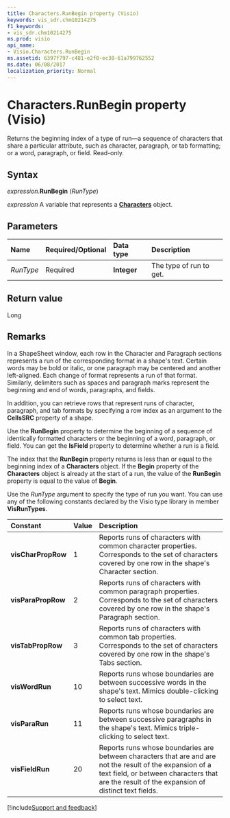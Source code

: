 ```yaml
---
title: Characters.RunBegin property (Visio)
keywords: vis_sdr.chm10214275
f1_keywords:
- vis_sdr.chm10214275
ms.prod: visio
api_name:
- Visio.Characters.RunBegin
ms.assetid: 6397f797-c481-e2f0-ec38-61a799762552
ms.date: 06/08/2017
localization_priority: Normal
---
```



# Characters.RunBegin property (Visio)

Returns the beginning index of a type of run&mdash;a sequence of characters that share a particular attribute, such as character, paragraph, or tab formatting; or a word, paragraph, or field. Read-only.


## Syntax

_expression_.**RunBegin** (_RunType_)

_expression_ A variable that represents a **[Characters](Visio.Characters.md)** object.


## Parameters

|Name|Required/Optional|Data type|Description|
|:-----|:-----|:-----|:-----|
| _RunType_|Required| **Integer**|The type of run to get.|

## Return value

Long


## Remarks

In a ShapeSheet window, each row in the Character and Paragraph sections represents a run of the corresponding format in a shape's text. Certain words may be bold or italic, or one paragraph may be centered and another left-aligned. Each change of format represents a run of that format. Similarly, delimiters such as spaces and paragraph marks represent the beginning and end of words, paragraphs, and fields.

In addition, you can retrieve rows that represent runs of character, paragraph, and tab formats by specifying a row index as an argument to the  **CellsSRC** property of a shape.

Use the  **RunBegin** property to determine the beginning of a sequence of identically formatted characters or the beginning of a word, paragraph, or field. You can get the **IsField** property to determine whether a run is a field.

The index that the  **RunBegin** property returns is less than or equal to the beginning index of a **Characters** object. If the **Begin** property of the **Characters** object is already at the start of a run, the value of the **RunBegin** property is equal to the value of **Begin**.

Use the  _RunType_ argument to specify the type of run you want. You can use any of the following constants declared by the Visio type library in member **VisRunTypes**.



|Constant|Value|Description|
|:-----|:-----|:-----|
| **visCharPropRow**|1 |Reports runs of characters with common character properties. Corresponds to the set of characters covered by one row in the shape's Character section. |
| **visParaPropRow**|2 |Reports runs of characters with common paragraph properties. Corresponds to the set of characters covered by one row in the shape's Paragraph section. |
| **visTabPropRow**|3 |Reports runs of characters with common tab properties. Corresponds to the set of characters covered by one row in the shape's Tabs section. |
| **visWordRun**|10 |Reports runs whose boundaries are between successive words in the shape's text. Mimics double-clicking to select text. |
| **visParaRun**|11 |Reports runs whose boundaries are between successive paragraphs in the shape's text. Mimics triple-clicking to select text. |
| **visFieldRun**|20 |Reports runs whose boundaries are between characters that are and are not the result of the expansion of a text field, or between characters that are the result of the expansion of distinct text fields. |

[!include[Support and feedback](~/includes/feedback-boilerplate.md)]